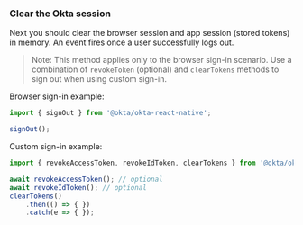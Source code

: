 ### Clear the Okta session

Next you should clear the browser session and app session (stored tokens) in memory. An event fires once a user successfully logs out.

> Note: This method applies only to the browser sign-in scenario. Use a combination of `revokeToken` (optional) and `clearTokens` methods to sign out when using custom sign-in.

Browser sign-in example:

```javascript
import { signOut } from '@okta/okta-react-native';

signOut();
```

Custom sign-in example:

```javascript
import { revokeAccessToken, revokeIdToken, clearTokens } from '@okta/okta-react-native';

await revokeAccessToken(); // optional
await revokeIdToken(); // optional
clearTokens()
    .then(() => { })
    .catch(e => { });
```
